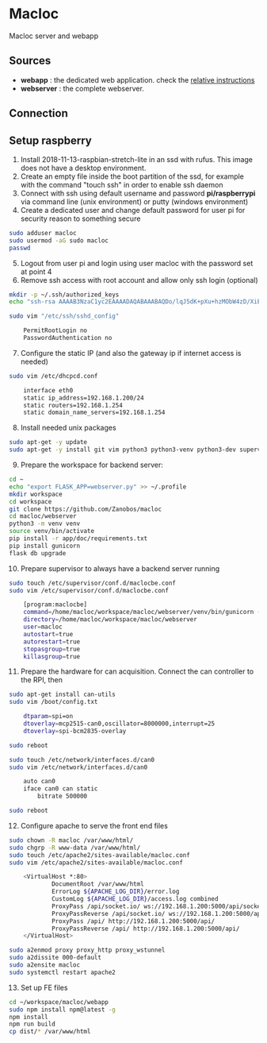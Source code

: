 # Macloc

Macloc server and webapp

## Sources

- **webapp** :
    the dedicated web application. check the [relative instructions](webapp/README.md)
- **webserver** :
    the complete webserver.

## Connection

## Setup raspberry

1) Install 2018-11-13-raspbian-stretch-lite in an ssd with rufus. This image does not have a desktop environment.
2) Create an empty file inside the boot partition of the ssd, for example with the command "touch ssh" in order to enable ssh daemon
3) Connect with ssh using default username and password **pi/raspberrypi** via command line (unix environment) or putty (windows environment)
4) Create a dedicated user and change default password for user pi for security reason to something secure
```sh
sudo adduser macloc
sudo usermod -aG sudo macloc
passwd
```
5) Logout from user pi and login using user macloc with the password set at point 4
6) Remove ssh access with root account and allow only ssh login (optional)
```sh
mkdir -p ~/.ssh/authorized_keys
echo "ssh-rsa AAAAB3NzaC1yc2EAAAADAQABAAABAQDo/lqJ5dK+pXu+hzMObW4zD/XiElCRF/5nFqA0WMpbaKA2g1arjwXI+8RJKJANzyWCTApxPkVobH4e0qdOzEK2r4qxp+RyWfDINmpYI/O44ulqbcD6ocowkDAXyLrM/UAWciljutQ1TMbcqNlGI2mSPxonIA158A9XvJ4J+4CgIJn/iHlgO4m0/hz6/NtHyunVcZeaDonCxpjQ5WoazBq/slesMTJiXUR5RgNjH14ylkl3IZzyR/R/gM+uVMFUiqT7uyFQ8a+TsDdxl+3Bga3K//aiDY14XjyAw0dqBh0YHNuzgHJ1+LIIHAuypcCEPV30+T4GHfiveolNXFHuYzrf macloc" > ~/.ssh/authorized_keys/macloc.pub

sudo vim "/etc/ssh/sshd_config"

    PermitRootLogin no
    PasswordAuthentication no
```
7) Configure the static IP (and also the gateway ip if internet access is needed)
```sh
sudo vim /etc/dhcpcd.conf

    interface eth0
    static ip_address=192.168.1.200/24
    static routers=192.168.1.254
    static domain_name_servers=192.168.1.254
```
8) Install needed unix packages
```sh
sudo apt-get -y update
sudo apt-get -y install git vim python3 python3-venv python3-dev supervisor apache2 npm
```
9) Prepare the workspace for backend server:
```sh
cd ~
echo "export FLASK_APP=webserver.py" >> ~/.profile
mkdir workspace
cd workspace
git clone https://github.com/Zanobos/macloc
cd macloc/webserver
python3 -m venv venv
source venv/bin/activate
pip install -r app/doc/requirements.txt
pip install gunicorn
flask db upgrade
```
10) Prepare supervisor to always have a backend server running
```sh
sudo touch /etc/supervisor/conf.d/maclocbe.conf
sudo vim /etc/supervisor/conf.d/maclocbe.conf

    [program:maclocbe]
    command=/home/macloc/workspace/macloc/webserver/venv/bin/gunicorn -b 192.168.1.200:5000 -k geventwebsocket.gunicorn.workers.GeventWebSocketWorker -w 1 webserver:app
    directory=/home/macloc/workspace/macloc/webserver
    user=macloc
    autostart=true
    autorestart=true
    stopasgroup=true
    killasgroup=true
```
11) Prepare the hardware for can acquisition. Connect the can controller to the RPI, then
```sh
sudo apt-get install can-utils
sudo vim /boot/config.txt

    dtparam=spi=on
    dtoverlay=mcp2515-can0,oscillator=8000000,interrupt=25
    dtoverlay=spi-bcm2835-overlay

sudo reboot

sudo touch /etc/network/interfaces.d/can0
sudo vim /etc/network/interfaces.d/can0

    auto can0
    iface can0 can static 
        bitrate 500000

sudo reboot
```
12) Configure apache to serve the front end files
```sh
sudo chown -R macloc /var/www/html/
sudo chgrp -R www-data /var/www/html/
sudo touch /etc/apache2/sites-available/macloc.conf
sudo vim /etc/apache2/sites-available/macloc.conf

    <VirtualHost *:80>
            DocumentRoot /var/www/html
            ErrorLog ${APACHE_LOG_DIR}/error.log
            CustomLog ${APACHE_LOG_DIR}/access.log combined
            ProxyPass /api/socket.io/ ws://192.168.1.200:5000/api/socket.io/
            ProxyPassReverse /api/socket.io/ ws://192.168.1.200:5000/api/socket.io/
            ProxyPass /api/ http://192.168.1.200:5000/api/
            ProxyPassReverse /api/ http://192.168.1.200:5000/api/
    </VirtualHost>

sudo a2enmod proxy proxy_http proxy_wstunnel
sudo a2dissite 000-default
sudo a2ensite macloc
sudo systemctl restart apache2
```
13) Set up FE files
```sh
cd ~/workspace/macloc/webapp
sudo npm install npm@latest -g
npm install
npm run build
cp dist/* /var/www/html
```
